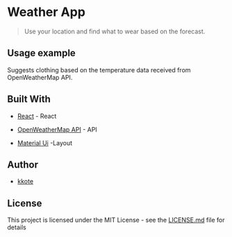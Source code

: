 # Weather App
> Use your location and find what to wear based on the forecast.




## Usage example

Suggests clothing based on the temperature data received from OpenWeatherMap API.



## Built With
* [React](https://reactjs.org/) - React
* [OpenWeatherMap API](https://openweathermap.org/api) - API

* [Material Ui](https://material-ui.com/) -Layout



## Author

* [kkote](https://github.com/kkote)

## License

This project is licensed under the MIT License - see the [LICENSE.md](LICENSE.md) file for details
